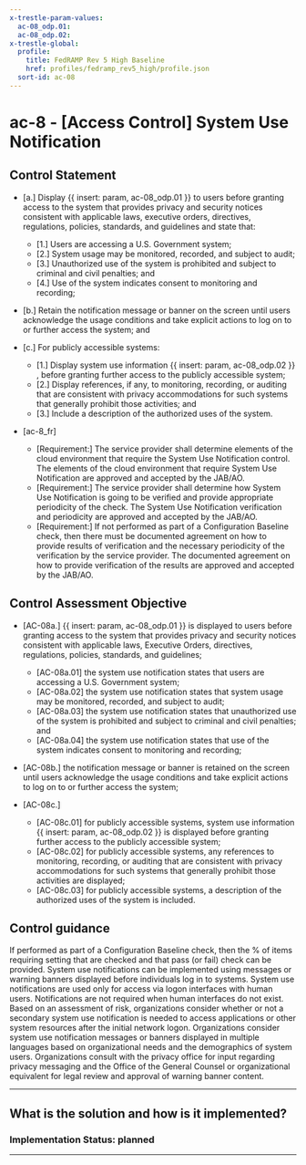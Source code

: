 ```yaml
---
x-trestle-param-values:
  ac-08_odp.01:
  ac-08_odp.02:
x-trestle-global:
  profile:
    title: FedRAMP Rev 5 High Baseline
    href: profiles/fedramp_rev5_high/profile.json
  sort-id: ac-08
---
```


# ac-8 - \[Access Control\] System Use Notification

## Control Statement

- \[a.\] Display {{ insert: param, ac-08_odp.01 }} to users before granting access to the system that provides privacy and security notices consistent with applicable laws, executive orders, directives, regulations, policies, standards, and guidelines and state that:

  - \[1.\] Users are accessing a U.S. Government system;
  - \[2.\] System usage may be monitored, recorded, and subject to audit;
  - \[3.\] Unauthorized use of the system is prohibited and subject to criminal and civil penalties; and
  - \[4.\] Use of the system indicates consent to monitoring and recording;

- \[b.\] Retain the notification message or banner on the screen until users acknowledge the usage conditions and take explicit actions to log on to or further access the system; and

- \[c.\] For publicly accessible systems:

  - \[1.\] Display system use information {{ insert: param, ac-08_odp.02 }} , before granting further access to the publicly accessible system;
  - \[2.\] Display references, if any, to monitoring, recording, or auditing that are consistent with privacy accommodations for such systems that generally prohibit those activities; and
  - \[3.\] Include a description of the authorized uses of the system.

- \[ac-8_fr\]

  - \[Requirement:\] The service provider shall determine elements of the cloud environment that require the System Use Notification control. The elements of the cloud environment that require System Use Notification are approved and accepted by the JAB/AO.
  - \[Requirement:\] The service provider shall determine how System Use Notification is going to be verified and provide appropriate periodicity of the check. The System Use Notification verification and periodicity are approved and accepted by the JAB/AO.
  - \[Requirement:\] If not performed as part of a Configuration Baseline check, then there must be documented agreement on how to provide results of verification and the necessary periodicity of the verification by the service provider. The documented agreement on how to provide verification of the results are approved and accepted by the JAB/AO.

## Control Assessment Objective

- \[AC-08a.\] {{ insert: param, ac-08_odp.01 }} is displayed to users before granting access to the system that provides privacy and security notices consistent with applicable laws, Executive Orders, directives, regulations, policies, standards, and guidelines;

  - \[AC-08a.01\] the system use notification states that users are accessing a U.S. Government system;
  - \[AC-08a.02\] the system use notification states that system usage may be monitored, recorded, and subject to audit;
  - \[AC-08a.03\] the system use notification states that unauthorized use of the system is prohibited and subject to criminal and civil penalties; and
  - \[AC-08a.04\] the system use notification states that use of the system indicates consent to monitoring and recording;

- \[AC-08b.\] the notification message or banner is retained on the screen until users acknowledge the usage conditions and take explicit actions to log on to or further access the system;

- \[AC-08c.\]

  - \[AC-08c.01\] for publicly accessible systems, system use information {{ insert: param, ac-08_odp.02 }} is displayed before granting further access to the publicly accessible system;
  - \[AC-08c.02\] for publicly accessible systems, any references to monitoring, recording, or auditing that are consistent with privacy accommodations for such systems that generally prohibit those activities are displayed;
  - \[AC-08c.03\] for publicly accessible systems, a description of the authorized uses of the system is included.

## Control guidance

If performed as part of a Configuration Baseline check, then the % of items requiring setting that are checked and that pass (or fail) check can be provided.
System use notifications can be implemented using messages or warning banners displayed before individuals log in to systems. System use notifications are used only for access via logon interfaces with human users. Notifications are not required when human interfaces do not exist. Based on an assessment of risk, organizations consider whether or not a secondary system use notification is needed to access applications or other system resources after the initial network logon. Organizations consider system use notification messages or banners displayed in multiple languages based on organizational needs and the demographics of system users. Organizations consult with the privacy office for input regarding privacy messaging and the Office of the General Counsel or organizational equivalent for legal review and approval of warning banner content.

______________________________________________________________________

## What is the solution and how is it implemented?

<!-- For implementation status enter one of: implemented, partial, planned, alternative, not-applicable -->

<!-- Note that the list of rules under ### Rules: is read-only and changes will not be captured after assembly to JSON -->

<!-- Add control implementation description here for control: ac-8 -->

### Implementation Status: planned

______________________________________________________________________
